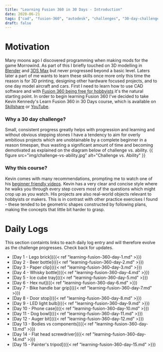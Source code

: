 ```yaml
---
title: "Learning Fusion 360 in 30 Days - Introduction"
date: 2020-06-21
tags: ["cad", "fusion-360", "autodesk", "challenges", "30-day-challenges", "fusion-360-in-30"]
draft: false
---
```


# Motivation
Many moons ago I discovered programming when making mods for the game Morrowind. As part of this I briefly touched on 3D modelling in [Blender](https://www.blender.org/) and [3DS Max](https://www.autodesk.com/products/3ds-max/overview) but never progressed beyond a basic level. 
Laters later a part of me wants to learn these skills once more only this time the reason is for 3D printing, designing other hardware focused projects, and to one day model aircraft and cars.
First I need to learn how to use CAD software and with [Fusion 360 being free for hobbyists](https://www.autodesk.com/products/fusion-360/personal) it's the natural starting point.
In order to begin learning Fusion 360 I've decided to take Kevin Kennedy's Learn Fusion 360 in 30 Days course, which is available on [Skillshare](https://www.skillshare.com/classes/Learn-Fusion-360-in-30-Days-for-Complete-Beginners-2019/1650486259) or [YouTube](https://www.youtube.com/playlist?list=PLrZ2zKOtC_-DR2ZkMaK3YthYLErPxCnT-).

### Why a 30 day challenge? 
Small, consistent progress greatly helps with progression and learning and without obvious stepping stones I have a tendency to aim for overly ambitious projects which are unobtainable by a complete beginner in a reason timespan, thus wasting a significant amount of time and becoming demotivated as explained on the diagram below of challenge vs. ability.
{{ figure src="img/challenge-vs-ability.jpg" alt="Challenge vs. Ability" }}

### Why this course? 
Kevin comes with many recommendations, prompting me to watch one of his [beginner friendly videos](https://www.youtube.com/watch?v=qvrHuaHhqHI).
Kevin has a very clear and concise style where he walks you through every step covers most of the questions which might crop up as you watch.
His projects are also real-world objects relevant to hobbyists or makers. This is in contrast with other practice exercises I found - these tended to be geometric shapes constructed by following plans, making the concepts that little bit harder to grasp.

# Daily Logs
This section containts links to each daily log entry and will therefore evolve as the challenge progresses. Check back for updates.

- [Day 1 - Lego brick]({{< ref "learning-fusion-360-day-1.md" >}})
- [Day 2 - Beer bottle]({{< ref "learning-fusion-360-day-2.md" >}})
- [Day 3 - Paper clip]({{< ref "learning-fusion-360-day-3.md" >}})
- [Day 4 - Whisky bottle]({{< ref "learning-fusion-360-day-4.md" >}})
- [Day 5 - Ice cube tray]({{< ref "learning-fusion-360-day-5.md" >}})
- [Day 6 - Hex nut]({{< ref "learning-fusion-360-day-6.md" >}})
- [Day 7 - Bike handle bar grip]({{< ref "learning-fusion-360-day-7.md" >}})
- [Day 8 - Door stop]({{< ref "learning-fusion-360-day-8.md" >}})
- [Day 9 - LED light bulb]({{< ref "learning-fusion-360-day-9.md" >}})
- [Day 10 - Phone case]({{< ref "learning-fusion-360-day-10.md" >}})
- [Day 11 - Dog bowl]({{< ref "learning-fusion-360-day-11.md" >}})
- [Day 12 - Auger bit]({{< ref "learning-fusion-360-day-12.md" >}})
- [Day 13 - Bodies vs components]({{< ref "learning-fusion-360-day-13.md" >}})
- [Day 14 - Flat head screwdriver]({{< ref "learning-fusion-360-day-14.md" >}})
- [Day 15 - Painter's tripod]({{< ref "learning-fusion-360-day-15.md" >}})
